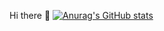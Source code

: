 Hi there 👋
[![Anurag's GitHub stats](https://github-readme-stats.vercel.app/api?username=NalCol&show_icons=true&bg_color=0,F4D03F,58D68D&icon_color=fff&title_color=fff&text_color=fff)](https://github.com/anuraghazra/github-readme-stats)
